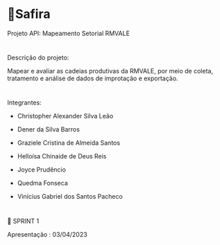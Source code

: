# 💎Safira

    
 Projeto API:   Mapeamento Setorial RMVALE

#

Descrição do projeto:

Mapear e avaliar as cadeias produtivas da RMVALE, por meio de coleta, tratamento e análise de dados de improtação e exportação.



#

Integrantes:

* Christopher Alexander Silva Leão

* Dener da Silva Barros

* Graziele Cristina de Almeida Santos

* Helloísa Chinaide de Deus Reis

* Joyce Prudêncio

* Quedma Fonseca

* Vinícius Gabriel dos Santos Pacheco


# 

🛫 SPRINT 1

Apresentação : 03/04/2023



